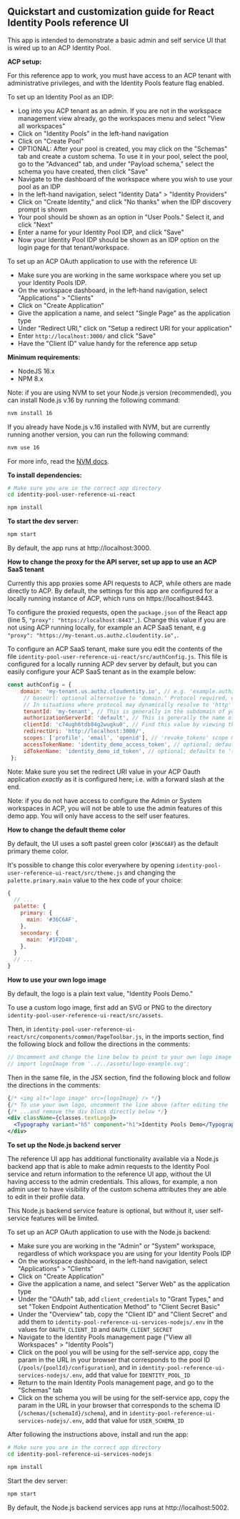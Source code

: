 ## Quickstart and customization guide for React Identity Pools reference UI

This app is intended to demonstrate a basic admin and self service UI that is wired up to an ACP Identity Pool.

**ACP setup:**

For this reference app to work, you must have access to an ACP tenant with administrative privileges, and with the Identity Pools feature flag enabled.

To set up an Identity Pool as an IDP:

- Log into you ACP tenant as an admin. If you are not in the workspace management view already, go the workspaces menu and select "View all workspaces"
- Click on "Identity Pools" in the left-hand navigation
- Click on "Create Pool"
- OPTIONAL: After your pool is created, you may click on the "Schemas" tab and create a custom schema. To use it in your pool, select the pool, go to the "Advanced" tab, and under "Payload schema," select the schema you have created, then click "Save"
- Navigate to the dashboard of the workspace where you wish to use your pool as an IDP
- In the left-hand navigation, select "Identity Data" > "Identity Providers"
- Click on "Create Identity," and click "No thanks" when the IDP discovery prompt is shown
- Your pool should be shown as an option in "User Pools." Select it, and click "Next"
- Enter a name for your Identity Pool IDP, and click "Save"
- Now your Identity Pool IDP should be shown as an IDP option on the login page for that tenant/workspace.

To set up an ACP OAuth application to use with the reference UI:

- Make sure you are working in the same workspace where you set up your Identity Pools IDP.
- On the workspace dashboard, in the left-hand navigation, select "Applications" > "Clients"
- Click on "Create Application"
- Give the application a name, and select "Single Page" as the application type
- Under "Redirect URI," click on "Setup a redirect URI for your application"
- Enter `http://localhost:3000/` and click "Save"
- Have the "Client ID" value handy for the reference app setup

**Minimum requirements:**

- NodeJS 16.x
- NPM 8.x

Note: if you are using NVM to set your Node.js version (recommended), you can install Node.js v.16 by running the following command:

```bash
nvm install 16
```

If you already have Node.js v.16 installed with NVM, but are currently running another version, you can run the following command:

```bash
nvm use 16
```

For more info, read the [NVM docs](https://github.com/nvm-sh/nvm#intro).

**To install dependencies:**

```bash
# Make sure you are in the correct app directory
cd identity-pool-user-reference-ui-react

npm install
```

**To start the dev server:**

```bash
npm start
```

By default, the app runs at http://localhost:3000.

**How to change the proxy for the API server, set up app to use an ACP SaaS tenant**

Currently this app proxies some API requests to ACP, while others are made directly to ACP. By default, the settings for this app are configured for a locally running instance of ACP, which runs on https://localhost:8443.

To configure the proxied requests, open the `package.json` of the React app (line 5, `"proxy": "https://localhost:8443",`). Change this value if you are not using ACP running locally, for example an ACP SaaS tenant, e.g `"proxy": "https://my-tenant.us.authz.cloudentity.io",`.

To configure an ACP SaaS tenant, make sure you edit the contents of the file `identity-pool-user-reference-ui-react/src/authConfig.js`. This file is configured for a locally running ACP dev server by default, but you can easily configure your ACP SaaS tenant as in the example below:

```js
const authConfig = {
    domain: 'my-tenant.us.authz.cloudentity.io', // e.g. 'example.authz.cloudentity.io.' Recommended; always generates URLs with 'https' protocol.
     // baseUrl: optional alternative to 'domain.' Protocol required, e.g. 'https://example.demo.cloudentity.com.'
     // In situations where protocol may dynamically resolve to 'http' rather than 'https' (for example in dev mode), use 'baseUrl' rather than 'domain'.
     tenantId: 'my-tenant', // This is generally in the subdomain of your Cloudentity ACP URL
     authorizationServerId: 'default', // This is generally the name of the workspace you created the OAuth application in.
     clientId: 'c74ugh6tdb84g2wugku0', // Find this value by viewing the details of your OAuth application
     redirectUri: 'http://localhost:3000/',
     scopes: ['profile', 'email', 'openid'], // 'revoke_tokens' scope must be present for 'logout' action to revoke token! Without it, token will only be deleted from browser's local storage.
     accessTokenName: 'identity_demo_access_token', // optional; defaults to '{tenantId}_{authorizationServerId}_access_token'
     idTokenName: 'identity_demo_id_token', // optional; defaults to '{tenantId}_{authorizationServerId}_id_token'
 };
```

Note: Make sure you set the redirect URI value in your ACP Oauth application _exactly_ as it is configured here; i.e. with a forward slash at the end.

Note: if you do not have access to configure the Admin or System workspaces in ACP, you will not be able to use the admin features of this demo app. You will only have access to the self user features.

**How to change the default theme color**

By default, the UI uses a soft pastel green color (`#36C6AF`) as the default primary theme color.

It's possible to change this color everywhere by opening `identity-pool-user-reference-ui-react/src/theme.js` and changing the `palette.primary.main` value to the hex code of your choice:

```js
{
  // ...
  palette: {
    primary: {
      main: '#36C6AF',
    },
    secondary: {
      main: '#1F2D48',
    },
  }
  // ...
}
```

**How to use your own logo image**

By default, the logo is a plain text value, "Identity Pools Demo."

To use a custom logo image, first add an SVG or PNG to the directory `identity-pool-user-reference-ui-react/src/assets`.

Then, in `identity-pool-user-reference-ui-react/src/components/common/PageToolbar.js`, in the imports section, find the following block and follow the directions in the comments:

```js
// Uncomment and change the line below to point to your own logo image
// import logoImage from '../../assets/logo-example.svg';
```

Then in the same file, in the JSX section, find the following block and follow the directions in the comments:

```jsx
{/* <img alt="logo image" src={logoImage} /> */}
{/* To use your own logo, uncomment the line above (after editing the 'logoImage' import declaration to point to your own image)... */}
{/* ...and remove the div block directly below */}
<div className={classes.textLogo}>
  <Typography variant="h5" component="h1">Identity Pools Demo</Typography>
</div>
```

**To set up the Node.js backend server**

The reference UI app has additional functionality available via a Node.js backend app that is able to make admin requests to the Identity Pool service and return information to the reference UI app, without the UI having access to the admin credentials. This allows, for example, a non admin user to have visibility of the custom schema attributes they are able to edit in their profile data.

This Node.js backend service feature is optional, but without it, user self-service features will be limited.

To set up an ACP OAuth application to use with the Node.js backend:

- Make sure you are working in the "Admin" or "System" workspace, regardless of which workspace you are using for your Identity Pools IDP
- On the workspace dashboard, in the left-hand navigation, select "Applications" > "Clients"
- Click on "Create Application"
- Give the application a name, and select "Server Web" as the application type
- Under the "OAuth" tab, add `client_credentials` to "Grant Types," and set "Token Endpoint Authentication Method" to "Client Secret Basic"
- Under the "Overview" tab, copy the "Client ID" and "Client Secret" and add them to `identity-pool-reference-ui-services-nodejs/.env` in the values for `OAUTH_CLIENT_ID` and `OAUTH_CLIENT_SECRET`
- Navigate to the Identity Pools management page ("View all Workspaces" > "Identity Pools")
- Click on the pool you will be using for the self-service app, copy the param in the URL in your browser that corresponds to the pool ID (`/pools/{poolId}/configuration`), and in `identity-pool-reference-ui-services-nodejs/.env`, add that value for `IDENTITY_POOL_ID`
- Return to the main Identity Pools management page, and go to the "Schemas" tab
- Click on the schema you will be using for the self-service app, copy the param in the URL in your browser that corresponds to the schema ID (`/schemas/{schemaId}/schema`), and in `identity-pool-reference-ui-services-nodejs/.env`, add that value for `USER_SCHEMA_ID`

After following the instructions above, install and run the app:

```bash
# Make sure you are in the correct app directory
cd identity-pool-reference-ui-services-nodejs

npm install
```

Start the dev server:

```bash
npm start
```

By default, the Node.js backend services app runs at http://localhost:5002.
